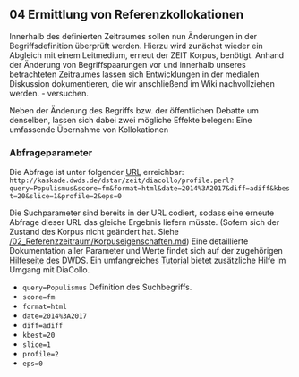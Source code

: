 ## 04 Ermittlung von Referenzkollokationen

Innerhalb des definierten Zeitraumes sollen nun Änderungen in der Begriffsdefinition überprüft werden. Hierzu wird zunächst wieder ein Abgleich mit einem Leitmedium, erneut der ZEIT Korpus, benötigt. Anhand der Änderung von Begriffspaarungen vor und innerhalb unseres betrachteten Zeitraumes lassen sich Entwicklungen in der medialen Diskussion dokumentieren, die wir anschließend im Wiki nachvollziehen werden. - versuchen.

Neben der Änderung des Begriffs bzw. der öffentlichen Debatte um denselben, lassen sich dabei zwei mögliche Effekte belegen: Eine umfassende Übernahme von Kollokationen 



### Abfrageparameter
Die Abfrage ist unter folgender [URL]() erreichbar: `http://kaskade.dwds.de/dstar/zeit/diacollo/profile.perl?query=Populismus&score=fm&format=html&date=2014%3A2017&diff=adiff&kbest=20&slice=1&profile=2&eps=0`

Die Suchparameter sind bereits in der URL codiert, sodass eine erneute Abfrage dieser URL das gleiche Ergebnis liefern müsste. (Sofern sich der Zustand des Korpus nicht geändert hat. Siehe [/02_Referenzzeitraum/Korpuseigenschaften.md](/02_Referenzzeitraum/Korpuseigenschaften.md)) Eine detaillierte Dokumentation aller Parameter und Werte findet sich auf der zugehörigen [Hilfeseite](kaskade.dwds.de/dstar/zeit/diacollo/help.perl) des DWDS. Ein umfangreiches [Tutorial](kaskade.dwds.de/diacollo-tutorial/) bietet zusätzliche Hilfe im Umgang mit DiaCollo.

- `query=Populismus` Definition des Suchbegriffs.
- `score=fm`
- `format=html`
- `date=2014%3A2017`
- `diff=adiff`
- `kbest=20`
- `slice=1`
- `profile=2`
- `eps=0`
